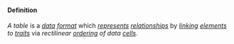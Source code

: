 #### Definition

*A table* is a *[data](https://github.com/gcassel/Modular-Organization-Terminology/blob/master/terms/data.md) [format](https://github.com/gcassel/Modular-Organization-Terminology/blob/master/terms/format.md)* which *[represents](https://github.com/gcassel/Modular-Organization-Terminology/blob/master/terms/represent.md) [relationships](https://github.com/gcassel/Modular-Organization-Terminology/blob/master/terms/relate.md)* by *[linking](https://github.com/gcassel/Modular-Organization-Terminology/blob/master/terms/link.md) [elements](https://github.com/gcassel/Modular-Organization-Terminology/blob/master/terms/element.md) to [traits](https://github.com/gcassel/Modular-Organization-Terminology/blob/master/terms/trait.md)* via *rectilinear [ordering](https://github.com/gcassel/Modular-Organization-Terminology/blob/master/terms/order.md) of data [cells](https://github.com/gcassel/Modular-Organization-Terminology/blob/master/terms/cell.md)*.
